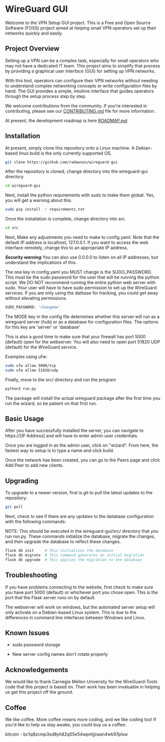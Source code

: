 # WireGuard GUI

Welcome to the VPN Setup GUI project. This is a Free and Open Source Software (FOSS) project aimed at helping small VPN operators set up their networks quickly and easily.

## Project Overview

Setting up a VPN can be a complex task, especially for small operators who may not have a dedicated IT team. This project aims to simplify that process by providing a graphical user interface (GUI) for setting up VPN networks.

With this tool, operators can configure their VPN networks without needing to understand complex networking concepts or write configuration files by hand. The GUI provides a simple, intuitive interface that guides operators through the setup process step by step.

We welcome contributions from the community. If you're interested in contributing, please see our [CONTRIBUTING.md](CONTRIBUTING.md) file for more information.

At present, the development roadmap is here [ROADMAP.md](ROADMAP.md)

## Installation

At present, simply clone this repository onto a Linux machine. A Debian-based linux build is the only currently supported OS.

```bash
git clone https://github.com/radawson/wireguard-gui
```

After the repository is cloned, change directory into the wireguard-gui directory

```bash
cd wireguard-gui
```

Next, install the python requirements with sudo to make them global. Yes, you will get a warning about this.

```bash
sudo pip install -r requirements.txt
```

Once the installation is complete, change directory into src.

```bash
cd src
```

Next, Make any adjustments you need to make to config.yaml. Note that the default IP address is localhost, 127.0.0.1. If you want to access the web interface remotely, change this to an appropriate IP address.

***Security warning*** You can also use 0.0.0.0 to listen on all IP addresses, but understand the implications of this.

The one key in config.yaml you MUST change is the SUDO_PASSWORD. This must be the sudo password for the user that will be running the python script. We DO NOT recommend running the entire python web server with sudo. Your user will have to have sudo permission to set up the WireGuard services. If you are only using the datbase for tracking, you could get away without elevating permissions.

```bash
SUDO_PASSWORD: 'changeme'
```

The MODE key in the config file determines whether this server will run as a wireguard server (hub) or as a database for configuration files. The options for this key are 'server' or 'database'

This is also a good time to make sure that your firewall has port 5000 (default) open for the webserver. You will also need to open port 51820 UDP (default) for the WireGuard service.

Examples using ufw:

```bash
sudo ufw allow 5000/tcp
sudo ufw allow 51820/udp
```

Finally, move to the src/ directory and run the program

```bash
python3 run.py
```

The package will install the actual wireguard package after the first time you run the wizard, so be patient on that first run.

## Basic Usage

After you have successfully installed the server, you can navigate to https://[IP Address] and will have to enter admin user credentials.

Once you are logged in as the admin user, click on "wizard". From here, the fastest way to setup is to type a name and click build.

Once the network has been created, you can go to the Peers page and click Add Peer to add new clients.

## Upgrading

To upgrade to a newer version, first is git to pull the latest updates to the repository:

```bash
git pull
```

Next, check to see if there are any updates to the database configuration with the following commands:

NOTE: This should be executed in the wireguard-gui/src/ directory that you run run.py. These commands initialize the database, migrate the changes, and then upgrade the database to reflect these changes.

```bash
flask db init     # This initializes the database
flask db migrate  # This command generates an initial migration
flask db upgrade  # This applies the migration to the database
```

## Troubleshooting

If you have problems connecting to the website, first check to make sure you have port 5000 (default) or whichever port you chose open. This is the port that the Flask server runs on by default.

The webserver will work on windows, but the automated server setup will only activate on a Debian-based Linux system. This is due to the differences in command line interfaces between Windows and Linux.

## Known Issues

* sudo password storage

* New server config names don't rotate properly

## Acknowledgements

We would like to thank Carnegie Mellon University for the WireGuard-Tools code that this project is based on. Their work has been invaluable in helping us get this project off the ground.

## Coffee

We like coffee. More coffee means more coding, and we like coding too!
If you'd like to help us stay awake, you could buy us a coffee:

bitcoin - bc1q8zcmp3xd8yh82q55e54wpntjjnaan4wk97plsw
